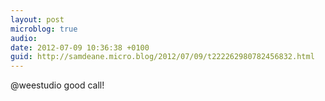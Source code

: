 ```yaml
---
layout: post
microblog: true
audio: 
date: 2012-07-09 10:36:38 +0100
guid: http://samdeane.micro.blog/2012/07/09/t222262980782456832.html
---
```

@weestudio good call!

